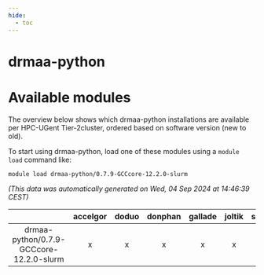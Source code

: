 ```yaml
---
hide:
  - toc
---
```


drmaa-python
============

# Available modules


The overview below shows which drmaa-python installations are available per HPC-UGent Tier-2cluster, ordered based on software version (new to old).

To start using drmaa-python, load one of these modules using a `module load` command like:

```shell
module load drmaa-python/0.7.9-GCCcore-12.2.0-slurm
```

*(This data was automatically generated on Wed, 04 Sep 2024 at 14:46:39 CEST)*  

| |accelgor|doduo|donphan|gallade|joltik|shinx|skitty|
| :---: | :---: | :---: | :---: | :---: | :---: | :---: | :---: |
|drmaa-python/0.7.9-GCCcore-12.2.0-slurm|x|x|x|x|x|-|x|
